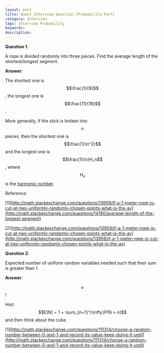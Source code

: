 ```yaml
---
layout: post
title: Quant Interview Question (Probability Part)
category: Interview
tags: Interview Probability
keywords:
description:
---
```


**Question 1**:

A rope is divided randomly into three pieces. Find the average length of the shortest/longest segment.

**Answer**:

The shortest one is $$\frac{1}{9}$$, the longest one is $$\frac{11}{18}$$.

More generally, if the stick is broken into $$n$$ pieces, then the shortest one is $$\frac{1}{n^2}$$ and the longest one is $$\frac{1}{n}H_n$$, where $$H_n$$ is the [harmonic number](https://en.wikipedia.org/wiki/Harmonic_number).

Reference:

[1][http://math.stackexchange.com/questions/13959/if-a-1-meter-rope-is-cut-at-two-uniformly-randomly-chosen-points-what-is-the-av](http://math.stackexchange.com/questions/14190/average-length-of-the-longest-segment)

[2][http://math.stackexchange.com/questions/13959/if-a-1-meter-rope-is-cut-at-two-uniformly-randomly-chosen-points-what-is-the-av](http://math.stackexchange.com/questions/13959/if-a-1-meter-rope-is-cut-at-two-uniformly-randomly-chosen-points-what-is-the-av)

**Question 2**:

Expected number of uniform random variables needed such that their sum is greater than 1.

**Answer**:

$$e$$!

Hint: $$E[N] = 1 + \sum_{n=1}^{\infty}P(N > n)$$ and then think about the cube.

[1][http://math.stackexchange.com/questions/111314/choose-a-random-number-between-0-and-1-and-record-its-value-keep-doing-it-until](http://math.stackexchange.com/questions/111314/choose-a-random-number-between-0-and-1-and-record-its-value-keep-doing-it-until)
